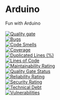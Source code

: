 # Arduino
Fun with Arduino
<br/><br/>
[![Quality gate](https://sonarcloud.io/api/project_badges/quality_gate?project=fukakai_Arduino)](https://sonarcloud.io/dashboard?id=fukakai_Arduino)
<br/>
[![Bugs](https://sonarcloud.io/api/project_badges/measure?project=fukakai_Arduino&metric=bugs)](https://sonarcloud.io/dashboard?id=fukakai_Arduino)
<br/>
[![Code Smells](https://sonarcloud.io/api/project_badges/measure?project=fukakai_Arduino&metric=code_smells)](https://sonarcloud.io/dashboard?id=fukakai_Arduino)
<br/>
[![Coverage](https://sonarcloud.io/api/project_badges/measure?project=fukakai_Arduino&metric=coverage)](https://sonarcloud.io/dashboard?id=fukakai_Arduino)
<br/>
[![Duplicated Lines (%)](https://sonarcloud.io/api/project_badges/measure?project=fukakai_Arduino&metric=duplicated_lines_density)](https://sonarcloud.io/dashboard?id=fukakai_Arduino)
<br/>
[![Lines of Code](https://sonarcloud.io/api/project_badges/measure?project=fukakai_Arduino&metric=ncloc)](https://sonarcloud.io/dashboard?id=fukakai_Arduino)
<br/>
[![Maintainability Rating](https://sonarcloud.io/api/project_badges/measure?project=fukakai_Arduino&metric=sqale_rating)](https://sonarcloud.io/dashboard?id=fukakai_Arduino)
<br/>
[![Quality Gate Status](https://sonarcloud.io/api/project_badges/measure?project=fukakai_Arduino&metric=alert_status)](https://sonarcloud.io/dashboard?id=fukakai_Arduino)
<br/>
[![Reliability Rating](https://sonarcloud.io/api/project_badges/measure?project=fukakai_Arduino&metric=reliability_rating)](https://sonarcloud.io/dashboard?id=fukakai_Arduino)
<br/>
[![Security Rating](https://sonarcloud.io/api/project_badges/measure?project=fukakai_Arduino&metric=security_rating)](https://sonarcloud.io/dashboard?id=fukakai_Arduino)
<br/>
[![Technical Debt](https://sonarcloud.io/api/project_badges/measure?project=fukakai_Arduino&metric=sqale_index)](https://sonarcloud.io/dashboard?id=fukakai_Arduino)
<br/>
[![Vulnerabilities](https://sonarcloud.io/api/project_badges/measure?project=fukakai_Arduino&metric=vulnerabilities)](https://sonarcloud.io/dashboard?id=fukakai_Arduino)
